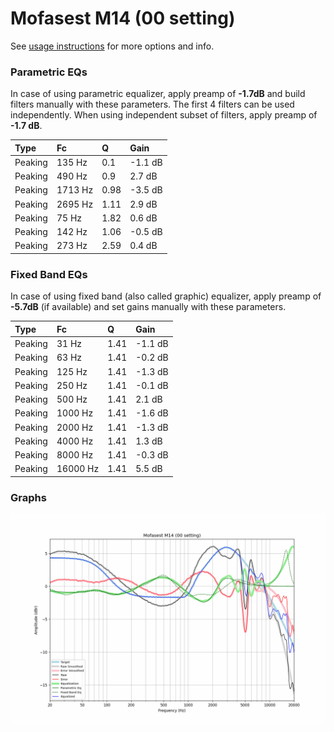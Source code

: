 # Mofasest M14 (00 setting)
See [usage instructions](https://github.com/jaakkopasanen/AutoEq#usage) for more options and info.

### Parametric EQs
In case of using parametric equalizer, apply preamp of **-1.7dB** and build filters manually
with these parameters. The first 4 filters can be used independently.
When using independent subset of filters, apply preamp of **-1.7 dB**.

| Type    | Fc      |    Q | Gain    |
|:--------|:--------|:-----|:--------|
| Peaking | 135 Hz  | 0.1  | -1.1 dB |
| Peaking | 490 Hz  | 0.9  | 2.7 dB  |
| Peaking | 1713 Hz | 0.98 | -3.5 dB |
| Peaking | 2695 Hz | 1.11 | 2.9 dB  |
| Peaking | 75 Hz   | 1.82 | 0.6 dB  |
| Peaking | 142 Hz  | 1.06 | -0.5 dB |
| Peaking | 273 Hz  | 2.59 | 0.4 dB  |

### Fixed Band EQs
In case of using fixed band (also called graphic) equalizer, apply preamp of **-5.7dB**
(if available) and set gains manually with these parameters.

| Type    | Fc       |    Q | Gain    |
|:--------|:---------|:-----|:--------|
| Peaking | 31 Hz    | 1.41 | -1.1 dB |
| Peaking | 63 Hz    | 1.41 | -0.2 dB |
| Peaking | 125 Hz   | 1.41 | -1.3 dB |
| Peaking | 250 Hz   | 1.41 | -0.1 dB |
| Peaking | 500 Hz   | 1.41 | 2.1 dB  |
| Peaking | 1000 Hz  | 1.41 | -1.6 dB |
| Peaking | 2000 Hz  | 1.41 | -1.3 dB |
| Peaking | 4000 Hz  | 1.41 | 1.3 dB  |
| Peaking | 8000 Hz  | 1.41 | -0.3 dB |
| Peaking | 16000 Hz | 1.41 | 5.5 dB  |

### Graphs
![](./Mofasest%20M14%20(00%20setting).png)
